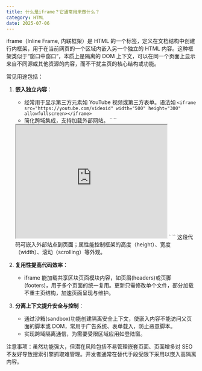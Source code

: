 ```yaml
---
title: 什么是iframe？它通常用来做什么？
category: HTML
date: 2025-07-06
---
```

iframe（Inline Frame, 内联框架）是 HTML 的一个标签，定义在文档结构中创建行内框架，用于在当前网页的一个区域内嵌入另一个独立的 HTML 内容。这种框架类似于“窗口中窗口”，本质上是隔离的 DOM 上下文，可以在同一个页面上显示来自不同源或其他资源的内容，而不干扰主页的核心结构或功能。

常见用途包括：

1.  **嵌入独立内容**：
    -   经常用于显示第三方元素如 YouTube 视频或第三方表单。语法如 `<iframe src="https://youtube.com/videoid" width="500" height="300" allowfullscreen></iframe>`
    -   简化跨域集成，支持加载外部网站。
    ` ``
    <iframe src="http://www.example.com" width="400" height="300">
     浏览器不支持 iframe？请考虑升级您的浏览器显示此内容。
    </iframe>
    ` ``
    这段代码可嵌入外部站点到页面；属性能控制框架的高度（height）、宽度（width）、滚动（scrolling）等外观。

2.  **复用性提高代码效率**：
    -   iframe 能加载共享区块页面模块内容，如页眉(headers)或页脚(footers)，用于多个页面的统一复用。更新只需修改单个文件，部分加载不重主页结构，加速页面呈现与维护。

3.  **分离上下文提升安全与控制**：
    -   通过沙箱(sandbox)功能创建隔离安全上下文，使嵌入内容不能访问父页面的脚本或 DOM，常用于广告系统、表单载入，防止恶意脚本。
    -   实现跨域隔离通信，为需要受限区域应用如登陆窗。

注意事项：虽然功能强大，但潜在风险包括不易管理嵌套页面、页面增多对 SEO 不友好导致搜索引擎抓取难管理。开发者通常在替代手段受限下采用以嵌入高隔离内容。
